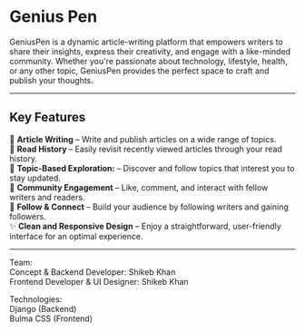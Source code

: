 <h1>Genius Pen</h1>
GeniusPen is a dynamic article-writing platform that empowers writers to share their insights, express their creativity, and engage with a like-minded community. Whether you're passionate about technology, lifestyle, health, or any other topic, GeniusPen provides the perfect space to craft and publish your thoughts.

<hr>

<h2>Key Features</h2>
📝 <b>Article Writing</b> – Write and publish articles on a wide range of topics. <br>
🔄 <b>Read History </b> – Easily revisit recently viewed articles through your read history. <br>
📌 <b>Topic-Based Exploration:</b> – Discover and follow topics that interest you to stay updated. <br>
👥 <b>Community Engagement</b> – Like, comment, and interact with fellow writers and readers. <br>
🔗 <b>Follow & Connect</b> – Build your audience by following writers and gaining followers. <br>
✨ <b>Clean and Responsive Design</b> – Enjoy a straightforward, user-friendly interface for an optimal experience.

<hr>

Team: <br>
Concept & Backend Developer: Shikeb Khan <br>
Frontend Developer & UI Designer: Shikeb Khan <br>

Technologies: <br>
Django (Backend) <br>
Bulma CSS (Frontend)
